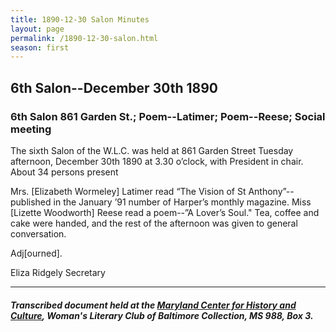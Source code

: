 ```yaml
---
title: 1890-12-30 Salon Minutes
layout: page
permalink: /1890-12-30-salon.html
season: first
---
```


<style>
    #maincontent{
        font-size:1.4em;
    }
</style>
## 6th Salon--December 30th 1890

### 6th Salon 861 Garden St.; Poem--Latimer; Poem--Reese; Social meeting

The sixth Salon of the W.L.C. was held at 861 Garden Street Tuesday afternoon, December 30th 1890 at 3.30 o’clock, with President in chair. About 34 persons present

Mrs. [Elizabeth Wormeley] Latimer read “The Vision of St Anthony”--published in the January ’91 number of Harper’s monthly magazine. Miss [Lizette Woodworth] Reese read a poem--”A Lover’s Soul." Tea, coffee and cake were handed, and the rest of the afternoon was given to general conversation.

Adj[ourned].

Eliza Ridgely
Secretary

<hr>

##### Transcribed document held at the [Maryland Center for History and Culture](http://mdhs.org/), Woman's Literary Club of Baltimore Collection, MS 988, Box 3.  
